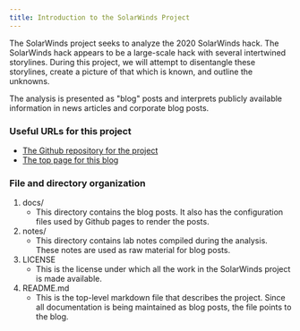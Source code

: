 ```yaml
---
title: Introduction to the SolarWinds Project
---
```

The SolarWinds project seeks to analyze the 2020 SolarWinds hack. The SolarWinds hack appears to be a large-scale hack with several intertwined storylines. During this project, we will attempt to disentangle these storylines, create a picture of that which is known, and outline the unknowns.

The analysis is presented as "blog" posts and interprets publicly available information in news articles and corporate blog posts.

### Useful URLs for this project
* [The Github repository for the project](https://github.com/r-dube/solarwinds)
* [The top page for this blog](https://r-dube.github.io/solarwinds/)

### File and directory organization
1. docs/
   * This directory contains the blog posts. It also has the configuration files used by Github pages to render the posts.
1. notes/
   * This directory contains lab notes compiled during the analysis. These notes are used as raw material for blog posts.
1. LICENSE
   * This is the license under which all the work in the SolarWinds project is made available.
1. README.md
   * This is the top-level markdown file that describes the project. Since all documentation is being maintained as blog posts, the file points to the blog.

